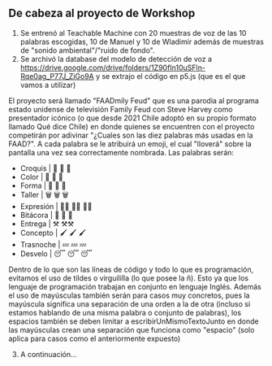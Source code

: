 ## De cabeza al proyecto de Workshop

1. Se entrenó al Teachable Machine con 20 muestras de voz de las 10 palabras escogidas, 10 de Manuel y 10 de Wladimir además de muestras de "sonido ambiental"/"ruido de fondo".
2. Se archivó la database del modelo de detección de voz a <https://drive.google.com/drive/folders/1Z90fIn10uSFln-Rqe0ag_P77J_ZiGo9A> y se extrajo el código en p5.js (que es el que vamos a utilizar)

El proyecto será llamado "FAADmily Feud" que es una parodia al programa estado unidense de televisión Family Feud con Steve Harvey como presentador icónico (o que desde 2021 Chile adoptó en su propio formato llamado Qué dice Chile) en donde quienes se encuentren con el proyecto competirán por adivinar "¿Cuales son las diez palabras más usadas en la FAAD?". A cada palabra se le atribuirá un emoji, el cual "lloverá" sobre la pantalla una vez sea correctamente nombrada. Las palabras serán:

 - Croquis | 📝  📝 📝
 - Color | 🎨 🎨 🎨
 - Forma | 💠 💠 💠
 - Taller | 🗑️ 🗑️ 🗑️
 - Expresión | 🤸‍♀️  🤸‍♀️ 🤸‍♀️
 - Bitácora | 📔 📔 📔
 - Entrega | ⚒️ ⚒️⚒️
 - Concepto | 🖌️  🖌️ 🖌️
 - Trasnoche | 💤 💤 💤
 - Desvelo | 😴 😴 😴

Dentro de lo que son las líneas de código y todo lo que es programación, evitamos el uso de tildes o virguililla (lo que posee la ñ). Esto ya que los lenguaje de programación trabajan en conjunto en lenguaje Inglés. Además el uso de mayúsculas también serán para casos muy concretos, pues la mayúscula significa una separación de una orden a la de otra (incluso si estamos hablando de una misma palabra o conjunto de palabras), los espacios también se deben limitar a escribirUnMismoTextoJunto en donde las mayúsculas crean una separación que funciona como "espacio" (solo aplica para casos como el anteriormente expuesto)

3. A continuación...


